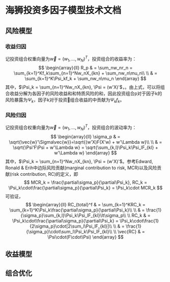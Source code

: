 # 海狮投资多因子模型技术文档

## 风险模型

### 收益归因

记投资组合权重向量为$\vec{w}=(w_1,\dots,w_N)^T$，投资组合的收益率为：
$$
\begin{array}{ll}
R_p & = \sum_nw_nr_n = \sum_{k=1}^Kf_k\sum_{n=1}^Nw_nX_{kn} + \sum_nw_n\mu_n\\
\\
    & = \sum_{k=1}^K\Psi_kf_k + \sum_nw_n\mu_n
\end{array}
$$
其中，$\Psi_k = \sum_{n=1}^Nw_nX_{kn}, \Psi = (w'X)'$，。由上式，可以将组合收益分解为各因子的风险收益和和特质风险的和，因此投资组合p对于因子k的风险暴露为$\Psi_k$，因子k对于投资组合收益的中贡献为$\Psi_kf_k$。

### 风险归因

记投资组合权重向量为$\vec{w}=(w_1,\dots,w_N)^T$，投资组合的波动率为：
$$
\begin{array}{ll}
\sigma_p & = \sqrt{\vec{w}'\Sigma\vec{w}}=\sqrt{(w'X)F(X'w) + w'\Lambda w}\\
\\
         & = \sqrt{\Psi'F\Psi + w'\Lambda w} = \sqrt{\sum_{k,l}\Psi_k\Psi_lF_{kl} + w'\Lambda w}
\end{array}
$$
其中，$\Psi_k = \sum_{n=1}^Nw_nX_{kn}, \Psi = (w'X)'$。参考Edward, Ronald & Erih中边际风险贡献(marginal contribution to risk, MCR)以及风险贡献(risk contribution, RC)的定义，即
$$
MCR_k = \frac{\partial\sigma_p}{\partial\Psi_k}, RC_k = \Psi_k\cdot\frac{\partial\sigma_p}{\partial\Psi_k} = \Psi_k\cdot MCR_k
$$
可验证，
$$
\begin{array}{ll}
RC_{total}^f & = \sum_{k=1}^KRC_k = \sum_{k=1}^K\Psi_k\frac{\partial\sigma_p}{\partial\Psi_k}\\
\\
             & = \frac{1}{\sigma_p}\sum_{k,l}\Psi_k\Psi_lF_{kl}\lt\sigma_p\\
\\
RC_k         & = \Psi_k\cdot\frac{\partial\sigma_p}{\partial\Psi_k} = \Psi_k\cdot\frac{1}{2\sigma_p}\cdot[2\sum_l\Psi_lF_{kl}]\\
\\
             & = \frac{1}{\sigma_p}\cdot\sum_l\Psi_k\Psi_lF_{kl}\\
\\
\vec{RC}     & = \Psi\cdot(F\cdot\Psi)
\end{array}
$$

## 收益模型


## 组合优化